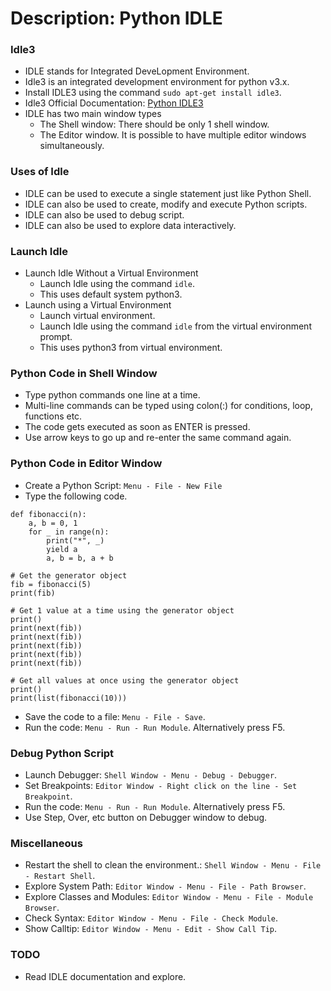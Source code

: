 # Description: Python IDLE

### Idle3
* IDLE stands for Integrated DeveLopment Environment. 
* Idle3 is an integrated development environment for python v3.x. 
* Install IDLE3 using the command `sudo apt-get install idle3`.
* Idle3 Official Documentation: [Python IDLE3](https://docs.python.org/3/library/idle.html)
* IDLE has two main window types
    - The Shell window: There should be only 1 shell window.
    - The Editor window. It is possible to have multiple editor windows simultaneously. 

### Uses of Idle
* IDLE can be used to execute a single statement just like Python Shell.
* IDLE can also be used to create, modify and execute Python scripts.
* IDLE can also be used to debug script.
* IDLE can also be used to explore data interactively.

### Launch Idle
* Launch Idle Without a Virtual Environment
    - Launch Idle using the command `idle`.
    - This uses default system python3.
* Launch using a Virtual Environment
    - Launch virtual environment.
    - Launch Idle using the command `idle` from the virtual environment prompt.
    - This uses python3 from virtual environment.

### Python Code in Shell Window 
* Type python commands one line at a time.
* Multi-line commands can be typed using colon(:) for conditions, loop, functions etc.
* The code gets executed as soon as ENTER is pressed.
* Use arrow keys to go up and re-enter the same command again.

### Python Code in Editor Window
* Create a Python Script: `Menu - File - New File`
* Type the following code.
``` 
def fibonacci(n):
    a, b = 0, 1
    for _ in range(n):
        print("*", _)
        yield a
        a, b = b, a + b

# Get the generator object
fib = fibonacci(5)
print(fib)

# Get 1 value at a time using the generator object
print()
print(next(fib))
print(next(fib))
print(next(fib))
print(next(fib))
print(next(fib))

# Get all values at once using the generator object
print()
print(list(fibonacci(10)))
```
* Save the code to a file: `Menu - File - Save`.
* Run the code: `Menu - Run - Run Module`. Alternatively press F5.

### Debug Python Script
* Launch Debugger: `Shell Window - Menu - Debug - Debugger`.
* Set Breakpoints: `Editor Window - Right click on the line - Set Breakpoint`.
* Run the code: `Menu - Run - Run Module`. Alternatively press F5.
* Use Step, Over, etc button on Debugger window to debug.

### Miscellaneous 
* Restart the shell to clean the environment.: `Shell Window - Menu - File - Restart Shell`.
* Explore System Path: `Editor Window - Menu - File - Path Browser`.
* Explore Classes and Modules: `Editor Window - Menu - File - Module Browser`.
* Check Syntax: `Editor Window - Menu - File - Check Module`.
* Show Calltip: `Editor Window - Menu - Edit - Show Call Tip`.

### TODO
* Read IDLE documentation and explore.
